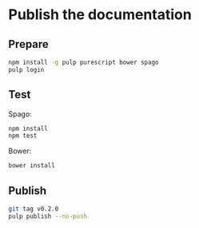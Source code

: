 # Publish the documentation

## Prepare

```sh
npm install -g pulp purescript bower spago
pulp login
```

## Test

Spago:

```sh
npm install
npm test
```

Bower:

```sh
bower install
```

## Publish

```sh
git tag v0.2.0
pulp publish --no-push
```
